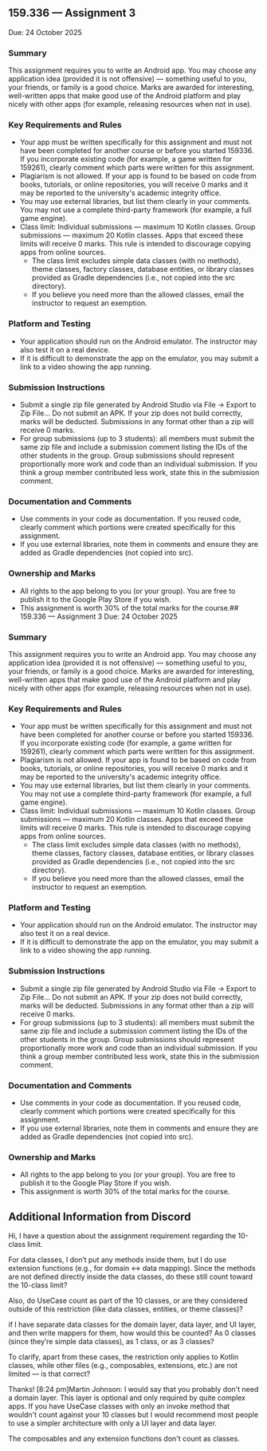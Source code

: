 ## 159.336 — Assignment 3
Due: 24 October 2025

### Summary
This assignment requires you to write an Android app. You may choose any application idea (provided it is not offensive) — something
useful to you, your friends, or family is a good choice. Marks are awarded for interesting, well-written apps that make good use of
the Android platform and play nicely with other apps (for example, releasing resources when not in use).

### Key Requirements and Rules
- Your app must be written specifically for this assignment and must not have been completed for another course or before you
  started 159336. If you incorporate existing code (for example, a game written for 159261), clearly comment which parts were
  written for this assignment.
- Plagiarism is not allowed. If your app is found to be based on code from books, tutorials, or online repositories, you will
  receive 0 marks and it may be reported to the university's academic integrity office.
- You may use external libraries, but list them clearly in your comments. You may not use a complete third-party framework (for
  example, a full game engine).
- Class limit: Individual submissions — maximum 10 Kotlin classes. Group submissions — maximum 20 Kotlin classes. Apps that exceed these limits will receive 0 marks. This rule is intended to discourage copying apps from online sources.
    - The class limit excludes simple data classes (with no methods), theme classes, factory classes, database entities, or
      library classes provided as Gradle dependencies (i.e., not copied into the src directory).
    - If you believe you need more than the allowed classes, email the instructor to request an exemption.

### Platform and Testing
- Your application should run on the Android emulator. The instructor may also test it on a real device.
- If it is difficult to demonstrate the app on the emulator, you may submit a link to a video showing the app running.

### Submission Instructions
- Submit a single zip file generated by Android Studio via File → Export to Zip File... Do not submit an APK. If your zip does
  not build correctly, marks will be deducted. Submissions in any format other than a zip will receive 0 marks.
- For group submissions (up to 3 students): all members must submit the same zip file and include a submission comment listing the
  IDs of the other students in the group. Group submissions should represent proportionally more work and code than an individual
  submission. If you think a group member contributed less work, state this in the submission comment.

### Documentation and Comments
- Use comments in your code as documentation. If you reused code, clearly comment which portions were created specifically for
  this assignment.
- If you use external libraries, note them in comments and ensure they are added as Gradle dependencies (not copied into src).

### Ownership and Marks
- All rights to the app belong to you (or your group). You are free to publish it to the Google Play Store if you wish.
- This assignment is worth 30% of the total marks for the course.## 159.336 — Assignment 3
  Due: 24 October 2025

### Summary
This assignment requires you to write an Android app. You may choose any application idea (provided it is not offensive) — something
useful to you, your friends, or family is a good choice. Marks are awarded for interesting, well-written apps that make good use of
the Android platform and play nicely with other apps (for example, releasing resources when not in use).

### Key Requirements and Rules
- Your app must be written specifically for this assignment and must not have been completed for another course or before you
  started 159336. If you incorporate existing code (for example, a game written for 159261), clearly comment which parts were
  written for this assignment.
- Plagiarism is not allowed. If your app is found to be based on code from books, tutorials, or online repositories, you will
  receive 0 marks and it may be reported to the university's academic integrity office.
- You may use external libraries, but list them clearly in your comments. You may not use a complete third-party framework (for
  example, a full game engine).
- Class limit: Individual submissions — maximum 10 Kotlin classes. Group submissions — maximum 20 Kotlin classes. Apps that
  exceed these limits will receive 0 marks. This rule is intended to discourage copying apps from online sources.
    - The class limit excludes simple data classes (with no methods), theme classes, factory classes, database entities, or
      library classes provided as Gradle dependencies (i.e., not copied into the src directory).
    - If you believe you need more than the allowed classes, email the instructor to request an exemption.

### Platform and Testing
- Your application should run on the Android emulator. The instructor may also test it on a real device.
- If it is difficult to demonstrate the app on the emulator, you may submit a link to a video showing the app running.

### Submission Instructions
- Submit a single zip file generated by Android Studio via File → Export to Zip File... Do not submit an APK. If your zip does
  not build correctly, marks will be deducted. Submissions in any format other than a zip will receive 0 marks.
- For group submissions (up to 3 students): all members must submit the same zip file and include a submission comment listing the
  IDs of the other students in the group. Group submissions should represent proportionally more work and code than an individual
  submission. If you think a group member contributed less work, state this in the submission comment.

### Documentation and Comments
- Use comments in your code as documentation. If you reused code, clearly comment which portions were created specifically for
  this assignment.
- If you use external libraries, note them in comments and ensure they are added as Gradle dependencies (not copied into src).

### Ownership and Marks
- All rights to the app belong to you (or your group). You are free to publish it to the Google Play Store if you wish.
- This assignment is worth 30% of the total marks for the course.


## Additional Information from Discord

Hi, I have a question about the assignment requirement regarding the 10-class limit.

For data classes, I don’t put any methods inside them, but I do use extension functions (e.g., for domain ↔ data mapping). Since the methods are not defined directly inside the data classes, do these still count toward the 10-class limit?

Also, do UseCase count as part of the 10 classes, or are they considered outside of this restriction (like data classes, entities, or theme classes)?

if I have separate data classes for the domain layer, data layer, and UI layer, and then write mappers for them, how would this be counted? As 0 classes (since they’re simple data classes), as 1 class, or as 3 classes?

To clarify, apart from these cases, the restriction only applies to Kotlin classes, while other files (e.g., composables, extensions, etc.) are not limited — is that correct?

Thanks!
[8:24 pm]Martin Johnson: I would say that you probably don't need a domain layer. This layer is optional and only required by quite complex apps. If you have UseCase classes with only an invoke method that wouldn't count against your 10 classes but I would recommend most people to use a simpler architecture with only a UI layer and data layer.

The composables and any extension functions don't count as classes.
